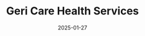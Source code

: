 ---  
layout: startup_page  
title: "Geri Care Health Services"  
id: "gericare.in"  
permalink: "/gericarehealthservicesgericare.in01272025/"  
website: "https://www.gericare.in/"  
funding_round: "Series A"  
funding_amount: "₹110Cr"  
investors: "InvAscent"  
about: "Geri Care Health Services provides comprehensive healthcare for senior citizens, offering multi-specialty hospitals, assisted living, home care, and clinics. Their 360-degree care model focuses on enhancing the quality of life for the elderly, promoting independence, well-being, and dignity. The company aims to make best-in-class geriatric care accessible across Southern India."  
markets: "Healthcare, Healthtech"  
hq: "Chennai, Tamil Nadu, India"  
founded_year: "2018"  
linkedin: "https://in.linkedin.com/company/gericare-in"  
twitter: ""  
instagram: ""  
facebook: ""  
crunchbase: ""  
pitchbook: "https://pitchbook.com/profiles/company/741261-61"  

date_display: "27-Jan-2025"  
date: "2025-01-27"

# SEO Optimization  
meta_title: "Geri Care Health Services - Series A Funding (₹110Cr)"  
meta_description: "Geri Care Health Services, Geri Care Health Services provides comprehensive healthcare for senior citizens, offering multi-specialty hospitals, assisted living, home care, and c..."  
meta_keywords: "Geri Care Health Services, Healthcare, Healthtech, Series A funding"  
canonical_url: "https://startup.projectstartups.com/gericarehealthservicesgericare.in01272025/"  
---